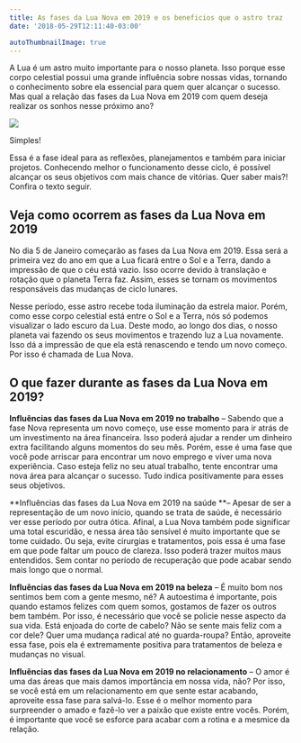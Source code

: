 ```yaml
---
title: As fases da Lua Nova em 2019 e os beneficios que o astro traz
date: '2018-05-29T12:11:40-03:00'

autoThumbnailImage: true
---
```

A Lua é um astro muito importante para o nosso planeta. Isso porque esse corpo celestial possui uma grande influência sobre nossas vidas, tornando o conhecimento sobre ela essencial para quem quer alcançar o sucesso. Mas qual a relação das fases da Lua Nova em 2019 com quem deseja realizar os sonhos nesse próximo ano?

![](/images/uploads/luna-nueva-2019.jpg)

Simples!

Essa é a fase ideal para as reflexões, planejamentos e também para iniciar projetos. Conhecendo melhor o funcionamento desse ciclo, é possível alcançar os seus objetivos com mais chance de vitórias. Quer saber mais?! Confira o texto seguir.

## **Veja como ocorrem as fases da Lua Nova em 2019**

No dia 5 de Janeiro começarão as fases da Lua Nova em 2019. Essa será a primeira vez do ano em que a Lua ficará entre o Sol e a Terra, dando a impressão de que o céu está vazio. Isso ocorre devido à translação e rotação que o planeta Terra faz. Assim, esses se tornam os movimentos responsáveis das mudanças de ciclo lunares.

Nesse período, esse astro recebe toda iluminação da estrela maior. Porém, como esse corpo celestial está entre o Sol e a Terra, nós só podemos visualizar o lado escuro da Lua. Deste modo, ao longo dos dias, o nosso planeta vai fazendo os seus movimentos e trazendo luz a Lua novamente. Isso dá a impressão de que ela está renascendo e tendo um novo começo. Por isso é chamada de Lua Nova.

## O que fazer durante as fases da Lua Nova em 2019?

**Influências das fases da Lua Nova em 2019 no trabalho** – Sabendo que a fase Nova representa um novo começo, use esse momento para ir atrás de um investimento na área financeira. Isso poderá ajudar a render um dinheiro extra facilitando alguns momentos do seu mês. Porém, esse é uma fase que você pode arriscar para encontrar um novo emprego e viver uma nova experiência. Caso esteja feliz no seu atual trabalho, tente encontrar uma nova área para alcançar o sucesso. Tudo indica positivamente para esses seus objetivos.

**Influências das fases da Lua Nova em 2019 na saúde **– Apesar de ser a representação de um novo início, quando se trata de saúde, é necessário ver esse período por outra ótica. Afinal, a Lua Nova também pode significar uma total escuridão, e nessa área tão sensível é muito importante que se tome cuidado. Ou seja, evite cirurgias e tratamentos, pois essa é uma fase em que pode faltar um pouco de clareza. Isso poderá trazer muitos maus entendidos. Sem contar no período de recuperação que pode acabar sendo mais longo que o normal.

**Influências das fases da Lua Nova em 2019 na beleza** – É muito bom nos sentimos bem com a gente mesmo, né? A autoestima é importante, pois quando estamos felizes com quem somos, gostamos de fazer os outros bem também. Por isso, é necessário que você se policie nesse aspecto da sua vida. Está enjoada do corte de cabelo? Não se sente mais feliz com a cor dele? Quer uma mudança radical até no guarda-roupa? Então, aproveite essa fase, pois ela é extremamente positiva para tratamentos de beleza e mudanças no visual.

**Influências das fases da Lua Nova em 2019 no relacionamento** – O amor é uma das áreas que mais damos importância em nossa vida, não? Por isso, se você está em um relacionamento em que sente estar acabando, aproveite essa fase para salvá-lo. Esse é o melhor momento para surpreender o amado e fazê-lo ver a paixão que existe entre vocês. Porém, é importante que você se esforce para acabar com a rotina e a mesmice da relação.
